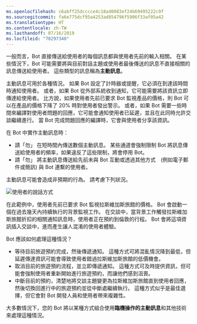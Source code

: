 ```yaml
---
ms.openlocfilehash: c6abff25dcccce4c18ad0083ef24b69495222c9f
ms.sourcegitcommit: fa6e775dcf95a4253ad854796f5906f33af05a42
ms.translationtype: HT
ms.contentlocale: zh-TW
ms.lasthandoff: 07/16/2019
ms.locfileid: "70297340"
---
```

一般而言，Bot 直接傳送給使用者的每個訊息都與使用者先前的輸入相關。
在某些情況下，Bot 可能需要將與目前對話主題或使用者最後傳送的訊息不直接相關的訊息傳送給使用者。 這些類型的訊息稱為**主動訊息**。

主動訊息可用於各種情況。
如果 Bot 設定了計時器或提醒，它必須在到達該時間時通知使用者。
或者，如果 Bot 從外部系統收到通知，它可能需要將該資訊立即傳達給使用者。
比方說，如果使用者先前已要求 Bot 監視產品的價格，則 Bot 可以在產品的價格下降了 20% 時對使用者發出警示。 或者，如果 Bot 需要一些時間來編譯對使用者問題的回應，它可能會通知使用者已延遲，並且在此同時允許交談繼續進行。 當 Bot 完成問題回應的編譯時，它會與使用者分享該資訊。

在 Bot 中實作主動訊息時：

- 請「勿」  在短時間內傳送數個主動訊息。 某些通道會強制限制 Bot 將訊息傳送給使用者的頻率，如果違反了這些限制，將會停用 Bot。
- 請「勿」  將主動訊息傳送給先前未與 Bot 互動或透過其他方式　(例如電子郵件或簡訊) 與 Bot 連繫的使用者。

主動訊息可能會造成非預期的行為。 請考慮下列狀況。

![使用者的說話方式](~/media/designing-bots/capabilities/proactive1.png)

在此範例中，使用者先前已要求 Bot 監視拉斯維加斯旅館的價格。
Bot 會啟動一個在過去幾天內持續執行的背景監視工作。
在交談中，當背景工作觸發拉斯維加斯旅館折扣的相關通知訊息時，使用者正在預約到倫敦的行程。 Bot 會將這項資訊插入交談中，進而產生讓人混淆的使用者體驗。

Bot 應該如何處理這種情況？

- 等待目前旅遊預約完成，然後傳遞通知。 這種方式可將混亂情況降到最低，但延遲傳達資訊可能會導致使用者錯過拉斯維加斯旅館的低價機會。
- 取消目前的旅遊預約流程，並立即傳遞通知。 這種方式可及時提供資訊，但可能會強制使用者重新開始進行旅遊預約，而讓他們感到沮喪。
- 中斷目前的預約，清楚地將交談主題變更為拉斯維加斯旅館直到使用者回應，然後切換回進行中的旅遊預約並從中斷處繼續執行。 這種方式似乎是最佳選擇，但它會對 Bot 開發人員和使用者帶來複雜性。

大多數情況下，您的 Bot 將以某種方式組合使用**臨機操作的主動訊息**和其他技術來處理這種情況。
